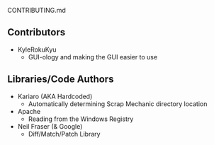 CONTRIBUTING.md

## Contributors
- KyleRokuKyu
  - GUI-ology and making the GUI easier to use

## Libraries/Code Authors
- Kariaro (AKA Hardcoded)
  - Automatically determining Scrap Mechanic directory location
- Apache
  - Reading from the Windows Registry
- Neil Fraser (& Google)
  - Diff/Match/Patch Library